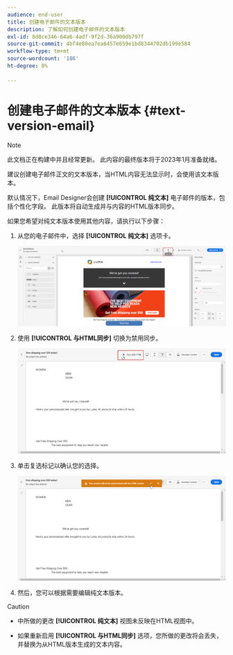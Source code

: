```yaml
---
audience: end-user
title: 创建电子邮件的文本版本
description: 了解如何创建电子邮件的文本版本
exl-id: 8d0ce346-64a6-4adf-9f2d-36a900db797f
source-git-commit: 4bf4e80ea7ea6457e659e1bd8344702db199e584
workflow-type: tm+mt
source-wordcount: '186'
ht-degree: 0%

---
```


# 创建电子邮件的文本版本 {#text-version-email}

>[!NOTE]
>
>此文档正在构建中并且经常更新。 此内容的最终版本将于2023年1月准备就绪。

建议创建电子邮件正文的文本版本，当HTML内容无法显示时，会使用该文本版本。

默认情况下，Email Designer会创建 **[!UICONTROL 纯文本]** 电子邮件的版本，包括个性化字段。 此版本将自动生成并与内容的HTML版本同步。

如果您希望对纯文本版本使用其他内容，请执行以下步骤：

1. 从您的电子邮件中，选择 **[!UICONTROL 纯文本]** 选项卡。

   ![](assets/text_version_3.png)

1. 使用 **[!UICONTROL 与HTML同步]** 切换为禁用同步。

   ![](assets/text_version_1.png)

1. 单击复选标记以确认您的选择。

   ![](assets/text_version_2.png)

1. 然后，您可以根据需要编辑纯文本版本。

>[!CAUTION]
>
>* 中所做的更改 **[!UICONTROL 纯文本]** 视图未反映在HTML视图中。
>
>* 如果重新启用 **[!UICONTROL 与HTML同步]** 选项，您所做的更改将会丢失，并替换为从HTML版本生成的文本内容。

